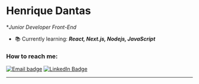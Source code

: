 # Henrique Dantas 

**Junior Developer Front-End*
- 📚 Currently learning: **_React, Next.js, Nodejs, JavaScript_**

### How to reach me:

[![Email badge](https://img.shields.io/badge/email-red?style=for-the-badge&logo=gmail&logoColor=white)](mailto:henrique@hotmail.ph?subject=Hello)
[![LinkedIn Badge](https://img.shields.io/badge/linkedin-blue?logo=linkedin&style=for-the-badge&logoColor=white)](https://www.linkedin.com/in/paulo-henrique-261631200/)

---

